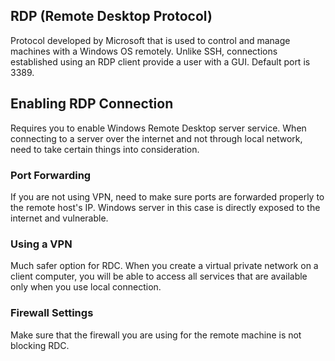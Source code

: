 ## RDP (Remote Desktop Protocol)

Protocol developed by Microsoft that is used to control and manage machines with a Windows OS remotely. Unlike SSH, connections established using an RDP client provide a user with a GUI. Default port is 3389.

## Enabling RDP Connection

Requires you to enable Windows Remote Desktop server service. When connecting to a server over the internet and not through local network, need to take certain things into consideration.

### Port Forwarding

If you are not using VPN, need to make sure ports are forwarded properly to the remote host's IP. Windows server in this case is directly exposed to the internet and vulnerable.

### Using a VPN

Much safer option for RDC. When you create a virtual private network on a client computer, you will be able to access all services that are available only when you use local connection.

### Firewall Settings

Make sure that the firewall you are using for the remote machine is not blocking RDC.
